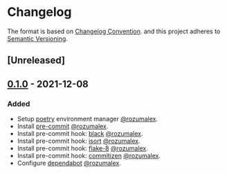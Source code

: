 # Changelog

The format is based on [Changelog Convention](https://keepachangelog.com/en/1.0.0/).
and this project adheres to [Semantic Versioning](https://semver.org/spec/v2.0.0.html).

## [Unreleased]



## [0.1.0](https://github.com/julleks/aviauth-api/commits/0.1.0) - 2021-12-08

### Added

- Setup [poetry](https://python-poetry.org) environment manager [@rozumalex](https://github.com/rozumalex).
- Install [pre-commit](https://pre-commit.com) [@rozumalex](https://github.com/rozumalex).
- Install pre-commit hook: [black](https://github.com/psf/black) [@rozumalex](https://github.com/rozumalex).
- Install pre-commit hook: [isort](https://github.com/timothycrosley/isort) [@rozumalex](https://github.com/rozumalex).
- Install pre-commit hook: [flake-8](https://flake8.pycqa.org/en/latest/) [@rozumalex](https://github.com/rozumalex).
- Install pre-commit hook: [commitizen](https://commitizen-tools.github.io/commitizen/) [@rozumalex](https://github.com/rozumalex).
- Configure [dependabot](https://help.github.com/github/administering-a-repository/configuration-options-for-dependency-updates) [@rozumalex](https://github.com/rozumalex).
